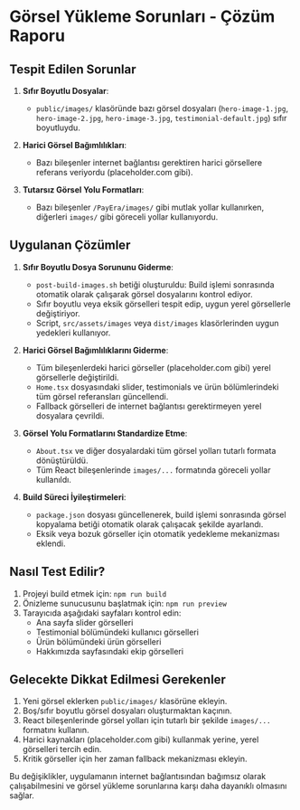 # Görsel Yükleme Sorunları - Çözüm Raporu

## Tespit Edilen Sorunlar

1. **Sıfır Boyutlu Dosyalar**: 
   - `public/images/` klasöründe bazı görsel dosyaları (`hero-image-1.jpg`, `hero-image-2.jpg`, `hero-image-3.jpg`, `testimonial-default.jpg`) sıfır boyutluydu.
   
2. **Harici Görsel Bağımlılıkları**:
   - Bazı bileşenler internet bağlantısı gerektiren harici görsellere referans veriyordu (placeholder.com gibi).
   
3. **Tutarsız Görsel Yolu Formatları**:
   - Bazı bileşenler `/PayEra/images/` gibi mutlak yollar kullanırken, diğerleri `images/` gibi göreceli yollar kullanıyordu.

## Uygulanan Çözümler

1. **Sıfır Boyutlu Dosya Sorununu Giderme**:
   - `post-build-images.sh` betiği oluşturuldu: Build işlemi sonrasında otomatik olarak çalışarak görsel dosyalarını kontrol ediyor.
   - Sıfır boyutlu veya eksik görselleri tespit edip, uygun yerel görsellerle değiştiriyor.
   - Script, `src/assets/images` veya `dist/images` klasörlerinden uygun yedekleri kullanıyor.

2. **Harici Görsel Bağımlılıklarını Giderme**:
   - Tüm bileşenlerdeki harici görseller (placeholder.com gibi) yerel görsellerle değiştirildi.
   - `Home.tsx` dosyasındaki slider, testimonials ve ürün bölümlerindeki tüm görsel referansları güncellendi.
   - Fallback görselleri de internet bağlantısı gerektirmeyen yerel dosyalara çevrildi.

3. **Görsel Yolu Formatlarını Standardize Etme**:
   - `About.tsx` ve diğer dosyalardaki tüm görsel yolları tutarlı formata dönüştürüldü.
   - Tüm React bileşenlerinde `images/...` formatında göreceli yollar kullanıldı.
   
4. **Build Süreci İyileştirmeleri**:
   - `package.json` dosyası güncellenerek, build işlemi sonrasında görsel kopyalama betiği otomatik olarak çalışacak şekilde ayarlandı.
   - Eksik veya bozuk görseller için otomatik yedekleme mekanizması eklendi.

## Nasıl Test Edilir?

1. Projeyi build etmek için: `npm run build`
2. Önizleme sunucusunu başlatmak için: `npm run preview`
3. Tarayıcıda aşağıdaki sayfaları kontrol edin:
   - Ana sayfa slider görselleri
   - Testimonial bölümündeki kullanıcı görselleri
   - Ürün bölümündeki ürün görselleri
   - Hakkımızda sayfasındaki ekip görselleri

## Gelecekte Dikkat Edilmesi Gerekenler

1. Yeni görsel eklerken `public/images/` klasörüne ekleyin.
2. Boş/sıfır boyutlu görsel dosyaları oluşturmaktan kaçının.
3. React bileşenlerinde görsel yolları için tutarlı bir şekilde `images/...` formatını kullanın.
4. Harici kaynakları (placeholder.com gibi) kullanmak yerine, yerel görselleri tercih edin.
5. Kritik görseller için her zaman fallback mekanizması ekleyin.

Bu değişiklikler, uygulamanın internet bağlantısından bağımsız olarak çalışabilmesini ve görsel yükleme sorunlarına karşı daha dayanıklı olmasını sağlar.
